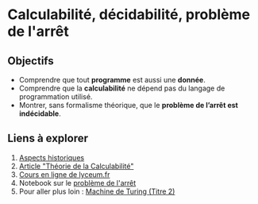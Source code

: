 # Calculabilité, décidabilité, problème de l'arrêt

## Objectifs
* Comprendre que tout **programme** est aussi une **donnée**.
* Comprendre que la **calculabilité** ne dépend pas du langage de programmation utilisé.
* Montrer, sans formalisme théorique, que le **problème de l’arrêt est indécidable**.

## Liens à explorer
1. [Aspects historiques](http://www.monlyceenumerique.fr/nsi_terminale/lp/lp1_calculabilite_decidabilite.php#1)
2. [Article "Théorie de la Calculabilité"](https://fr.wikipedia.org/wiki/Th%C3%A9orie_de_la_calculabilit%C3%A9#D%C3%A9finition_d'une_fonction_calculable)
3. [Cours en ligne de lyceum.fr](https://www.lyceum.fr/tg/nsi/4-langages-et-programmation/1-notion-de-programme)
4. Notebook sur le [problème de l'arrêt](https://github.com/thfruchart/tnsi-2020/blob/master/Chap15/Pb_ARRET.ipynb)
5. Pour aller plus loin : [Machine de Turing (Titre 2)](http://www.monlyceenumerique.fr/nsi_terminale/lp/lp1_calculabilite_decidabilite.php#1)
